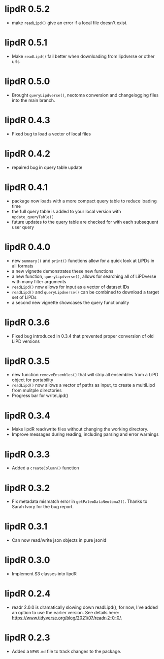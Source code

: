 # lipdR 0.5.2

* make `readLipd()` give an error if a local file doesn't exist.

# lipdR 0.5.1

* Make `readLipd()` fail better when downloading from lipdverse or other urls

# lipdR 0.5.0

* Brought `queryLipdverse()`, neotoma conversion and changelogging files into the main branch.

# lipdR 0.4.3

* Fixed bug to load a vector of local files

# lipdR 0.4.2

* repaired bug in query table update

# lipdR 0.4.1

* package now loads with a more compact query table to reduce loading time
* the full query table is added to your local version with `update_queryTable()`
* future updates to the query table are checked for with each subsequent user query

# lipdR 0.4.0

* new `summary()` and `print()` functions allow for a quick look at LiPDs in all formats
* a new vignette demonstrates these new functions
* a new function, `queryLipdverse()`, allows for searching all of LiPDverse with many filter arguments
* `readLipd()` now allows for input as a vector of dataset IDs
* `readLipd()` and `queryLipdverse()` can be combined to download a target set of LiPDs
* a second new vignette showcases the query functionality


# lipdR 0.3.6

* Fixed bug introduced in 0.3.4 that prevented proper conversion of old LiPD versions

# lipdR 0.3.5

* new function `removeEnsembles()` that will strip all ensembles from a LiPD object for portability
* `readLipd()` now allows a vector of paths as input, to create a multiLipd from mulitple directories
* Progress bar for writeLipd()

# lipdR 0.3.4

* Make lipdR read/write files without changing the working directory.
* Improve messages during reading, including parsing and error warnings

# lipdR 0.3.3

* Added a `createColumn()` function

# lipdR 0.3.2

* Fix metadata mismatch error in `getPaleoDataNeotoma2()`. Thanks to Sarah Ivory for the bug report.

# lipdR 0.3.1

* Can now read/write json objects in pure jsonld

# lipdR 0.3.0

* Implement S3 classes into lipdR

# lipdR 0.2.4

* readr 2.0.0 is dramatically slowing down readLipd(), for now, I've added an option to use the earlier version. See details here: https://www.tidyverse.org/blog/2021/07/readr-2-0-0/.


# lipdR 0.2.3

* Added a `NEWS.md` file to track changes to the package.
